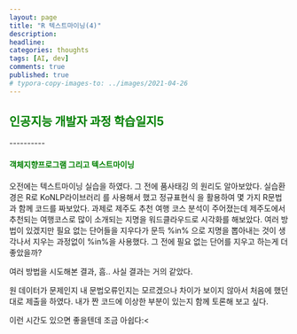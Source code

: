 ```yaml
---
layout: page
title: "R 텍스트마이닝(4)"
description:
headline:
categories: thoughts
tags: [AI, dev]
comments: true
published: true
# typora-copy-images-to: ../images/2021-04-26 
---
```


<h2><span style="color:green"> 
인공지능 개발자 과정 학습일지5 </span></h2>
----------

<h4><span style="color:green"> 
객체지향프로그램 그리고 텍스트마이닝 </span></h4>

오전에는 텍스트마이닝 실습을 하였다. 그 전에 품사태깅 의 원리도 알아보았다. 실습환경은 R로 KoNLP라이브러리 를 사용해서 했고 정규표현식 을 활용하여 몇 가지 R문법 과 함께 코드를 짜보았다. 과제로 제주도 추천 여행 코스 분석이 주어졌는데 제주도에서 추천되는 여행코스로 많이 소개되는 지명을 워드클라우드로 시각화를 해보았다. 여러 방법이 있겠지만 필요 없는 단어들을 지우다가 문득 %in% 으로 지명을 뽑아내는 것이 생각나서 지우는 과정없이 %in%을 사용했다. 그 전에 필요 없는 단어를 지우고 하는게 더 좋았을까?​

여러 방법을 시도해본 결과, 흠.. 사실 결과는 거의 같았다.

​원 데이터가 문제인지 내 문법오류인지는 모르겠으나 차이가 보이지 않아서 처음에 했던 대로 제출을 하였다. 내가 짠 코드에 이상한 부분이 있는지 함께 토론해 보고 싶다.

이런 시간도 있으면 좋을텐데 조금 아쉽다:<